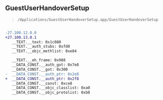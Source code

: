 ## GuestUserHandoverSetup

> `/Applications/GuestUserHandoverSetup.app/GuestUserHandoverSetup`

```diff

-27.100.12.0.0
+27.100.13.0.1
   __TEXT.__text: 0x1c080
   __TEXT.__auth_stubs: 0xfd0
   __TEXT.__objc_methlist: 0xe84

   __TEXT.__eh_frame: 0x988
   __DATA_CONST.__auth_got: 0x7e8
   __DATA_CONST.__got: 0x300
-  __DATA_CONST.__auth_ptr: 0x2e8
+  __DATA_CONST.__auth_ptr: 0x2f8
   __DATA_CONST.__const: 0xce8
   __DATA_CONST.__objc_classlist: 0xa0
   __DATA_CONST.__objc_protolist: 0xb0

```
